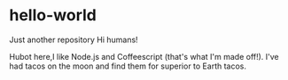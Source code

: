 # hello-world
Just another repository
Hi humans!

Hubot here,I like Node.js and Coffeescript (that's what I'm made off!).
I've had tacos on the moon and find them for superior to Earth tacos.
